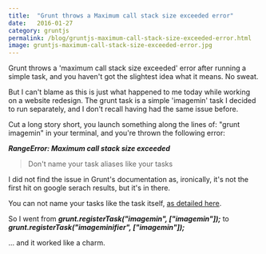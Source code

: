 ```yaml
---
title:  "Grunt throws a Maximum call stack size exceeded error"
date:   2016-01-27
category: gruntjs
permalink: /blog/gruntjs-maximum-call-stack-size-exceeded-error.html
image: gruntjs-maximum-call-stack-size-exceeded-error.jpg
---
```

Grunt throws a 'maximum call stack size exceeded' error after running a simple task, and you haven't got the slightest idea what it means. No sweat.

But I can't blame as this is just what happened to me today while working on a website redesign. The grunt task is a simple 'imagemin' task I decided to run separately, and I don't recall having had the same issue before.

Cut a long story short, you launch something along the lines of:
"grunt imagemin" in your terminal, and you're thrown the following error:

**_RangeError: Maximum call stack size exceeded_**

> Don't name your task aliases like your tasks

I did not find the issue in Grunt's documentation as, ironically, it's not the first hit on google serach results, but it's in there.

You can not name your tasks like the task itself, [as detailed here](http://gruntjs.com/frequently-asked-questions#why-am-i-getting-a-maximum-call-stack-size-exceeded-error). 

So I went from 
**_grunt.registerTask("imagemin", ["imagemin"]);_** to **_grunt.registerTask("imageminifier", ["imagemin"]);_**

... and it worked like a charm.